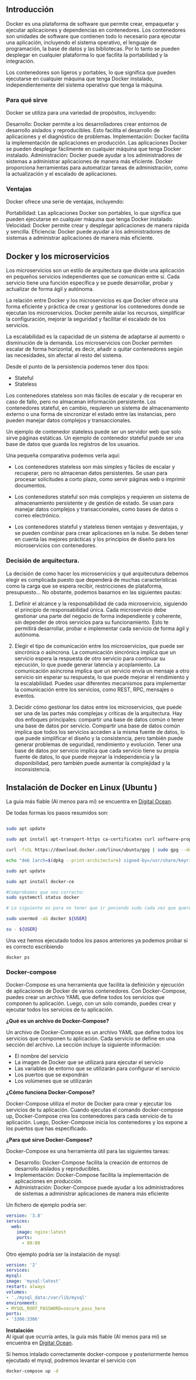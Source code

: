 ## Introducción

Docker es una plataforma de software que permite crear, empaquetar y ejecutar aplicaciones y dependencias en contenedores. Los contenedores son unidades de software que contienen todo lo necesario para ejecutar una aplicación, incluyendo el sistema operativo, el lenguaje de programación, la base de datos y las bibliotecas. Por lo tanto se pueden desplegar en cualquier plataforma lo que facilita la portabilidad y la integración.

Los contenedores son ligeros y portables, lo que significa que pueden ejecutarse en cualquier máquina que tenga Docker instalado, independientemente del sistema operativo que tenga la máquina.

### Para qué sirve

Docker se utiliza para una variedad de propósitos, incluyendo:

Desarrollo: Docker permite a los desarrolladores crear entornos de desarrollo aislados y reproducibles. Esto facilita el desarrollo de aplicaciones y el diagnóstico de problemas.
Implementación: Docker facilita la implementación de aplicaciones en producción. Las aplicaciones Docker se pueden desplegar fácilmente en cualquier máquina que tenga Docker instalado.
Administración: Docker puede ayudar a los administradores de sistemas a administrar aplicaciones de manera más eficiente. Docker proporciona herramientas para automatizar tareas de administración, como la actualización y el escalado de aplicaciones.
### Ventajas

Docker ofrece una serie de ventajas, incluyendo:

Portabilidad: Las aplicaciones Docker son portables, lo que significa que pueden ejecutarse en cualquier máquina que tenga Docker instalado.
Velocidad: Docker permite crear y desplegar aplicaciones de manera rápida y sencilla.
Eficiencia: Docker puede ayudar a los administradores de sistemas a administrar aplicaciones de manera más eficiente.


## Docker y los microservicios
Los microservicios son un estilo de arquitectura que divide una aplicación en pequeños servicios independientes que se comunican entre sí. Cada servicio tiene una función específica y se puede desarrollar, probar y actualizar de forma ágil y autónoma.

La relación entre Docker y los microservicios es que Docker ofrece una forma eficiente y práctica de crear y gestionar los contenedores donde se ejecutan los microservicios. Docker permite aislar los recursos, simplificar la configuración, mejorar la seguridad y facilitar el escalado de los servicios.

La escalabilidad es la capacidad de un sistema de adaptarse al aumento o disminución de la demanda. Los microservicios con Docker permiten escalar de forma horizontal, es decir, añadir o quitar contenedores según las necesidades, sin afectar al resto del sistema.

Desde el punto de la persistencia podemos tener dos tipos:
- Stateful
- Stateless 

Los contenedores stateless son más fáciles de escalar y de recuperar en caso de fallo, pero no almacenan información persistente. Los contenedores stateful, en cambio, requieren un sistema de almacenamiento externo o una forma de sincronizar el estado entre las instancias, pero pueden manejar datos complejos y transaccionales.

Un ejemplo de contenedor stateless puede ser un servidor web que solo sirve páginas estáticas. Un ejemplo de contenedor stateful puede ser una base de datos que guarda los registros de los usuarios.

Una pequeña comparativa podemos verla aquí:
- Los contenedores stateless son más simples y fáciles de escalar y recuperar, pero no almacenan datos persistentes. Se usan para procesar solicitudes a corto plazo, como servir páginas web o imprimir documentos.

- Los contenedores stateful son más complejos y requieren un sistema de almacenamiento persistente y de gestión de estado. Se usan para manejar datos complejos y transaccionales, como bases de datos o correo electrónico.

- Los contenedores stateful y stateless tienen ventajas y desventajas, y se pueden combinar para crear aplicaciones en la nube. Se deben tener en cuenta las mejores prácticas y los principios de diseño para los microservicios con contenedores.

### Decisión de arquitectura. 

La decisión de como hacer los microservicios y qué arquitecutura debemos elegir es complicada puesto que dependerá de muchas características como la carga que se espera recibir, restricciones de plataforma, presupuesto... No obstante, podemos basarnos en las siguientes pautas:

1.  Definir el alcance y la responsabilidad de cada microservicio, siguiendo el principio de responsabilidad única. Cada microservicio debe gestionar una parte del negocio de forma independiente y coherente, sin depender de otros servicios para su funcionamiento. Esto te permitirá desarrollar, probar e implementar cada servicio de forma ágil y autónoma.

2. Elegir el tipo de comunicación entre los microservicios, que puede ser sincrónica o asíncrona. La comunicación sincrónica implica que un servicio espera la respuesta de otro servicio para continuar su ejecución, lo que puede generar latencia y acoplamiento. La comunicación asíncrona implica que un servicio envía un mensaje a otro servicio sin esperar su respuesta, lo que puede mejorar el rendimiento y la escalabilidad. Puedes usar diferentes mecanismos para implementar la comunicación entre los servicios, como REST, RPC, mensajes o eventos.

3. Decidir cómo gestionar los datos entre los microservicios, que puede ser una de las partes más complejas y críticas de la arquitectura. Hay dos enfoques principales: compartir una base de datos común o tener una base de datos por servicio. Compartir una base de datos común implica que todos los servicios acceden a la misma fuente de datos, lo que puede simplificar el diseño y la consistencia, pero también puede generar problemas de seguridad, rendimiento y evolución. Tener una base de datos por servicio implica que cada servicio tiene su propia fuente de datos, lo que puede mejorar la independencia y la disponibilidad, pero también puede aumentar la complejidad y la inconsistencia.


## Instalación de Docker en Linux (Ubuntu )

La guía más fiable (Al menos para mí) se encuentra en  [Digital Ocean](https://www.digitalocean.com/community/tutorials/how-to-install-and-use-docker-on-ubuntu-22-04/).

De todas formas los pasos resumidos son: 

``` bash

sudo apt update

sudo apt install apt-transport-https ca-certificates curl software-properties-common

curl -fsSL https://download.docker.com/linux/ubuntu/gpg | sudo gpg --dearmor -o /usr/share/keyrings/docker-archive-keyring.gpg

echo "deb [arch=$(dpkg --print-architecture) signed-by=/usr/share/keyrings/docker-archive-keyring.gpg] https://download.docker.com/linux/ubuntu $(lsb_release -cs) stable" | sudo tee /etc/apt/sources.list.d/docker.list > /dev/null

sudo apt update

sudo apt install docker-ce

#Comprobamos que sea correcto:
sudo systemctl status docker

# Lo siguiente es para no tener que ir poniendo sudo cada vez que queremos hacer algo con docker.

sudo usermod -aG docker ${USER} 

su - ${USER}


```

Una vez hemos ejecutado todos los pasos anteriores ya podemos probar si es correcto escribiendo 

```
docker ps
```

### Docker-compose




Docker-Compose es una herramienta que facilita la definición y ejecución de aplicaciones de Docker de varios contenedores. Con Docker-Compose, puedes crear un archivo YAML que define todos los servicios que componen tu aplicación. Luego, con un solo comando, puedes crear y ejecutar todos los servicios de tu aplicación.

**¿Qué es un archivo de Docker-Compose?**

Un archivo de Docker-Compose es un archivo YAML que define todos los servicios que componen tu aplicación. Cada servicio se define en una sección del archivo. La sección incluye la siguiente información:

- El nombre del servicio
- La imagen de Docker que se utilizará para ejecutar el servicio
- Las variables de entorno que se utilizarán para configurar el servicio
- Los puertos que se expondrán
- Los volúmenes que se utilizarán

**¿Cómo funciona Docker-Compose?**

Docker-Compose utiliza el motor de Docker para crear y ejecutar los servicios de tu aplicación. Cuando ejecutas el comando docker-compose up, Docker-Compose crea los contenedores para cada servicio de tu aplicación. Luego, Docker-Compose inicia los contenedores y los expone a los puertos que has especificado.

**¿Para qué sirve Docker-Compose?**

Docker-Compose es una herramienta útil para las siguientes tareas:

- Desarrollo: Docker-Compose facilita la creación de entornos de desarrollo aislados y reproducibles.
- Implementación: Docker-Compose facilita la implementación de aplicaciones en producción.
- Administración: Docker-Compose puede ayudar a los administradores de sistemas a administrar aplicaciones de manera más eficiente

Un fichero de ejemplo podría ser:


``` yaml 
version: '3.8'
services:
  web:
    image: nginx:latest
    ports:
      - 80:80
```

Otro ejemplo podría ser la instalación de mysql:

``` yaml
version: '2'
services:
mysql:
image: 'mysql:latest'
restart: always
volumes:
- './mysql_data:/var/lib/mysql'
environment:
- MYSQL_ROOT_PASSWORD=secure_pass_here
ports:
- '3306:3306'
```



**Instalación**  
Al igual que ocurría antes, la guía más fiable (Al menos para mí) se encuentra en  [Digital Ocean](https://www.digitalocean.com/community/tutorials/how-to-install-and-use-docker-compose-on-ubuntu-22-04).


Si hemos intalado correctamente docker-compose y posteriormente hemos ejecutado el mysql, podremos levantar el servicio con 

``` bash
docker-compose up -d
```

